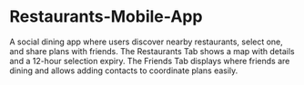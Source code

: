 # Restaurants-Mobile-App
A social dining app where users discover nearby restaurants, select one, and share plans with friends. The Restaurants Tab shows a map with details and a 12-hour selection expiry. The Friends Tab displays where friends are dining and allows adding contacts to coordinate plans easily.
